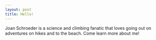 ```yaml
---
layout: post
title: Hello!
---
```

Joan Schroeder is a science and climbing fanatic that loves going out on adventures on hikes and to the beach. Come learn more about me!

